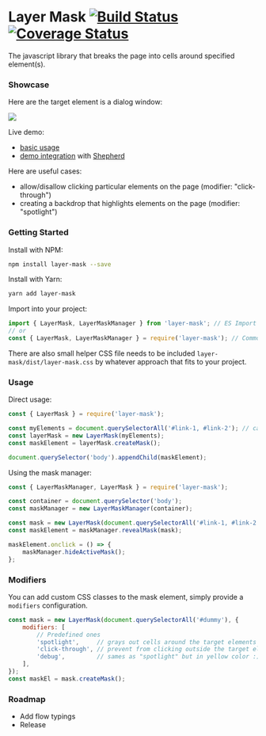 Layer Mask [![Build Status](https://travis-ci.org/cawabunga/layer-mask.svg?branch=master)](https://travis-ci.org/cawabunga/layer-mask) [![Coverage Status](https://coveralls.io/repos/cawabunga/layer-mask/badge.svg?branch=master)](https://coveralls.io/r/cawabunga/layer-mask?branch=master)
===

The javascript library that breaks the page into cells around specified element(s).

### Showcase
Here are the target element is a dialog window:

![](https://raw.github.com/cawabunga/layer-mask/master/docs/images/showcase-cells.gif)


Live demo:
- [basic usage](https://cawabunga.github.io/layer-mask/)
- [demo integration](https://cawabunga.github.io/layer-mask/tour.html) with [Shepherd](https://github.com/HubSpot/shepherd)

Here are useful cases:
- allow/disallow clicking particular elements on the page (modifier: "click-through")
- creating a backdrop that highlights elements on the page (modifier: "spotlight")

### Getting Started

Install with NPM:
```sh
npm install layer-mask --save
```

Install with Yarn:
```sh
yarn add layer-mask
```

Import into your project:
```javascript
import { LayerMask, LayerMaskManager } from 'layer-mask'; // ES Import
// or
const { LayerMask, LayerMaskManager } = require('layer-mask'); // CommonJS
```
There are also small helper CSS file needs to be included `layer-mask/dist/layer-mask.css` by whatever approach that fits to your project.

### Usage
Direct usage:
```javascript
const { LayerMask } = require('layer-mask');

const myElements = document.querySelectorAll('#link-1, #link-2'); // can be passed multiple elements at one time
const layerMask = new LayerMask(myElements);
const maskElement = layerMask.createMask();

document.querySelector('body').appendChild(maskElement);
```

Using the mask manager:
```javascript
const { LayerMaskManager, LayerMask } = require('layer-mask');

const container = document.querySelector('body');
const maskManager = new LayerMaskManager(container);

const mask = new LayerMask(document.querySelectorAll('#link-1, #link-2'));
const maskElement = maskManager.revealMask(mask);

maskElement.onclick = () => {
    maskManager.hideActiveMask();
};
```

### Modifiers
You can add custom CSS classes to the mask element, simply provide a `modifiers` configuration.
```javascript
const mask = new LayerMask(document.querySelectorAll('#dummy'), {
    modifiers: [
        // Predefined ones
        'spotlight',     // grays out cells around the target elements
        'click-through', // prevent from clicking outside the target elements
        'debug',         // sames as "spotlight" but in yellow color :)
    ],
});
const maskEl = mask.createMask();
```

### Roadmap
- Add flow typings
- Release
